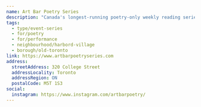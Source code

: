 ```yaml
---
name: Art Bar Poetry Series
description: "Canada's longest-running poetry-only weekly reading series, founded in 1991 by Allen Sutterfield. The Art Bar features both emerging and established poets from across Canada and occasionally from abroad, providing a hub for the poetry community and an entry point for new voices. The series includes featured readers and an open mic segment every Monday evening."
tags:
  - type/event-series
  - for/poetry
  - for/performance
  - neighbourhood/harbord-village
  - borough/old-toronto
link: https://www.artbarpoetryseries.com
address:
  streetAddress: 320 College Street
  addressLocality: Toronto
  addressRegion: ON
  postalCode: M5T 1S3
social:
  instagram: https://www.instagram.com/artbarpoetry/
---
```

